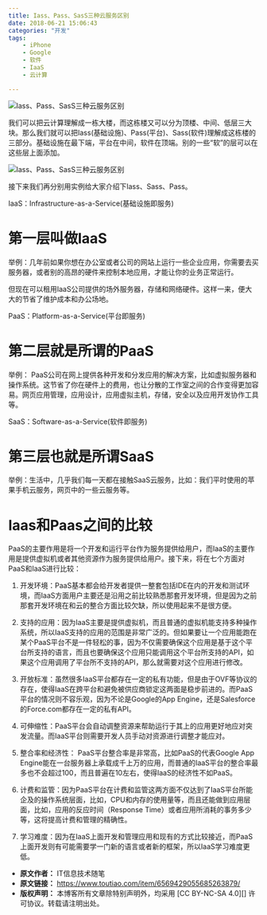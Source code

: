 ```yaml
---
title: Iass、Pass、SasS三种云服务区别
date: 2018-06-21 15:06:43
categories: "开发"
tags:
	- iPhone
	- Google
	- 软件
	- IaaS
	- 云计算

---
```


![Iass、Pass、SasS三种云服务区别][Iass_Pass_SasS]

我们可以把云计算理解成一栋大楼，而这栋楼又可以分为顶楼、中间、低层三大块。那么我们就可以把Iass(基础设施)、Pass(平台)、Sass(软件)理解成这栋楼的三部分。基础设施在最下端，平台在中间，软件在顶端。别的一些“软”的层可以在这些层上面添加。

![Iass、Pass、SasS三种云服务区别][Iass_Pass_SasS 1]

接下来我们再分别用实例给大家介绍下Iass、Sass、Pass。

IaaS：Infrastructure-as-a-Service(基础设施即服务)

# **第一层叫做IaaS** #

举例：几年前如果你想在办公室或者公司的网站上运行一些企业应用，你需要去买服务器，或者别的高昂的硬件来控制本地应用，才能让你的业务正常运行。

但现在可以租用IaaS公司提供的场外服务器，存储和网络硬件。这样一来，便大大的节省了维护成本和办公场地。

PaaS：Platform-as-a-Service(平台即服务)

# **第二层就是所谓的PaaS** #

举例： PaaS公司在网上提供各种开发和分发应用的解决方案，比如虚拟服务器和操作系统。这节省了你在硬件上的费用，也让分散的工作室之间的合作变得更加容易。网页应用管理，应用设计，应用虚拟主机，存储，安全以及应用开发协作工具等。

SaaS：Software-as-a-Service(软件即服务)

# **第三层也就是所谓SaaS** #

举例：生活中，几乎我们每一天都在接触SaaS云服务，比如：我们平时使用的苹果手机云服务，网页中的一些云服务等。

# **Iaas和Paas之间的比较** #

PaaS的主要作用是将一个开发和运行平台作为服务提供给用户，而IaaS的主要作用是提供虚拟机或者其他资源作为服务提供给用户。接下来，将在七个方面对PaaS和IaaS进行比较：

1) 开发环境：PaaS基本都会给开发者提供一整套包括IDE在内的开发和测试环境，而IaaS方面用户主要还是沿用之前比较熟悉那套开发环境，但是因为之前那套开发环境在和云的整合方面比较欠缺，所以使用起来不是很方便。

2) 支持的应用：因为IaaS主要是提供虚拟机，而且普通的虚拟机能支持多种操作系统，所以IaaS支持的应用的范围是非常广泛的。但如果要让一个应用能跑在某个PaaS平台不是一件轻松的事，因为不仅需要确保这个应用是基于这个平台所支持的语言，而且也要确保这个应用只能调用这个平台所支持的API，如果这个应用调用了平台所不支持的API，那么就需要对这个应用进行修改。

3) 开放标准：虽然很多IaaS平台都存在一定的私有功能，但是由于OVF等协议的存在，使得IaaS在跨平台和避免被供应商锁定这两面是稳步前进的。而PaaS平台的情况则不容乐观，因为不论是Google的App Engine，还是Salesforce的Force.com都存在一定的私有API。

4) 可伸缩性：PaaS平台会自动调整资源来帮助运行于其上的应用更好地应对突发流量。而IaaS平台则需要开发人员手动对资源进行调整才能应对。

5) 整合率和经济性： PaaS平台整合率是非常高，比如PaaS的代表Google App Engine能在一台服务器上承载成千上万的应用，而普通的IaaS平台的整合率最多也不会超过100，而且普遍在10左右，使得IaaS的经济性不如PaaS。

6) 计费和监管：因为PaaS平台在计费和监管这两方面不仅达到了IaaS平台所能企及的操作系统层面，比如，CPU和内存的使用量等，而且还能做到应用层面，比如，应用的反应时间（Response Time）或者应用所消耗的事务多少等，这将提高计费和管理的精确性。

7) 学习难度：因为在IaaS上面开发和管理应用和现有的方式比较接近，而PaaS上面开发则有可能需要学一门新的语言或者新的框架，所以IaaS学习难度更低。


[Iass_Pass_SasS]: /pro/os/crawler/QBUJ-NQ2M-AVIQ.jpg
[Iass_Pass_SasS 1]: /pro/os/crawler/A3U7-NZEQ-F6RQ.jpg
 *  **原文作者：** IT信息技术随笔
 *  **原文链接：** https://www.toutiao.com/item/6569429055685263879/
 *  **版权声明：** 本博客所有文章除特别声明外，均采用 [CC BY-NC-SA 4.0][] 许可协议。转载请注明出处。